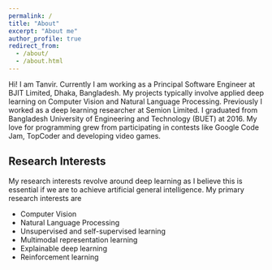 ```yaml
---
permalink: /
title: "About"
excerpt: "About me"
author_profile: true
redirect_from: 
  - /about/
  - /about.html
---
```

Hi! 
I am Tanvir. Currently I am working as a Principal Software Engineer at BJIT Limited, Dhaka, Bangladesh. My projects typically involve applied deep learning on Computer Vision and Natural Language Processing. Previously I worked as a deep learning researcher at Semion Limited. I graduated from Bangladesh University of Engineering and Technology (BUET) at 2016. My love for programming grew from participating in contests like Google Code Jam, TopCoder and developing video games.

## Research Interests
My research interests revolve around deep learning as I believe this is essential if we are to achieve artificial general intelligence. My primary research interests are 
- Computer Vision 
- Natural Language Processing
- Unsupervised and self-supervised learning
- Multimodal representation learning
- Explainable deep learning
- Reinforcement learning

<!--
## Things I like
I have multifaceted hobbies. I particularly enjoy reading fantasy (Song of Ice and Fire, Kingkiller Chronicle) and scifi books (Foundation). I love playing strategy, RPG, MOBA games (Fire Emblem, Age of Empires). Among long running TV series, I like the ones with comedy (Friends, Big Bang Theory). I am also a 
-->
